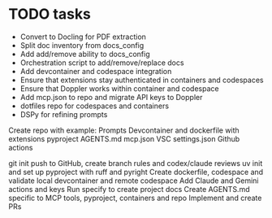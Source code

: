 # TODO tasks

- Convert to Docling for PDF extraction
- Split doc inventory from docs_config
- Add add/remove ability to docs_config
- Orchestration script to add/remove/replace docs
- Add devcontainer and codespace integration
- Ensure that extensions stay authenticated in containers and codespaces
- Ensure that Doppler works within container and codespace
- Add mcp.json to repo and migrate API keys to Doppler
- dotfiles repo for codespaces and containers
- DSPy for refining prompts

Create repo with example:
Prompts
Devcontainer and dockerfile with extensions
pyproject
AGENTS.md
mcp.json
VSC settings.json
Github actions

git init
push to GitHub, create branch rules and codex/claude reviews
uv init and set up pyproject with ruff and pyright
Create dockerfile, codespace and validate local devcontainer and remote codespace
Add Claude and Gemini actions and keys
Run specify to create project docs
Create AGENTS.md specific to MCP tools, pyproject, containers and repo
Implement and create PRs
